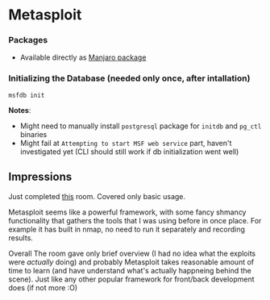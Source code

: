 # Metasploit

### Packages
* Available directly as [Manjaro package](https://discover.manjaro.org/packages/metasploit)


### Initializing the Database (needed only once, after intallation)
```
msfdb init
```

**Notes**:
* Might need to manually install `postgresql` package for `initdb` and `pg_ctl` binaries
* Might fail at `Attempting to start MSF web service` part, haven't investigated yet (CLI should still work if db initialization went well)


## Impressions
Just completed [this](https://tryhackme.com/room/rpmetasploit) room. Covered only basic usage.

Metasploit seems like a powerful framework, with some fancy shmancy functionality that gathers the tools that I was using before in once place. For example it has built in nmap, no need to run it separately and recording results.

Overall The room gave only brief overview (I had no idea what the exploits were *actually* doing) and probably Metasploit takes reasonable amount of time to learn (and have understand what's actually happneing behind the scene). Just like any other popular framework for front/back development does (if not more :O)
